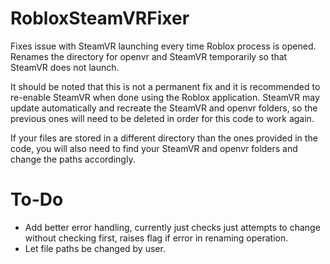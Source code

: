 # RobloxSteamVRFixer
Fixes issue with SteamVR launching every time Roblox process is opened. Renames the directory for openvr and SteamVR temporarily so that SteamVR does not launch.

It should be noted that this is not a permanent fix and it is recommended to re-enable SteamVR when done using the Roblox application. SteamVR may update automatically and recreate the SteamVR and openvr folders, so the previous ones will need to be deleted in order for this code to work again.

If your files are stored in a different directory than the ones provided in the code, you will also need to find your SteamVR and openvr folders and change the paths accordingly.

# To-Do
* Add better error handling, currently just checks just attempts to change without checking first, raises flag if error in renaming operation.
* Let file paths be changed by user.
